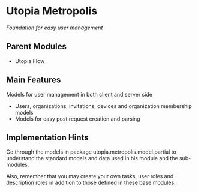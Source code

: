 # Utopia Metropolis
*Foundation for easy user management*

## Parent Modules
- Utopia Flow

## Main Features
Models for user management in both client and server side
- Users, organizations, invitations, devices and organization membership models
- Models for easy post request creation and parsing

## Implementation Hints
Go through the models in package utopia.metropolis.model.partial to understand 
the standard models and data used in his module and the sub-modules.  

Also, remember that you may create your own tasks, user roles and description roles in addition to those 
defined in these base modules.